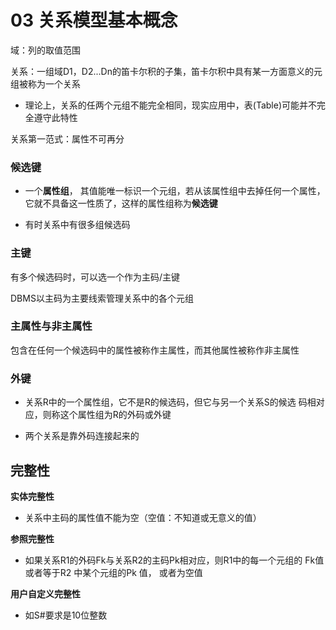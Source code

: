 # 03 关系模型基本概念

域：列的取值范围

关系：一组域D1，D2...Dn的笛卡尔积的子集，笛卡尔积中具有某一方面意义的元组被称为一个关系

- 理论上，关系的任两个元组不能完全相同，现实应用中，表(Table)可能并不完全遵守此特性

关系第一范式：属性不可再分

### 候选键

- 一个**属性组**， 其值能唯一标识一个元组，若从该属性组中去掉任何一个属性，它就不具备这一性质了，这样的属性组称为**候选键**

- 有时关系中有很多组候选码

### 主键

有多个候选码时，可以选一个作为主码/主键

DBMS以主码为主要线索管理关系中的各个元组

### 主属性与非主属性

包含在任何一个候选码中的属性被称作主属性，而其他属性被称作非主属性

### 外键

- 关系R中的一个属性组，它不是R的候选码，但它与另一个关系S的候选 码相对应，则称这个属性组为R的外码或外键

- 两个关系是靠外码连接起来的

## 完整性

**实体完整性**

- 关系中主码的属性值不能为空（空值：不知道或无意义的值）

**参照完整性**

- 如果关系R1的外码Fk与关系R2的主码Pk相对应，则R1中的每一个元组的 Fk值或者等于R2 中某个元组的Pk 值， 或者为空值

**用户自定义完整性**

- 如S#要求是10位整数
